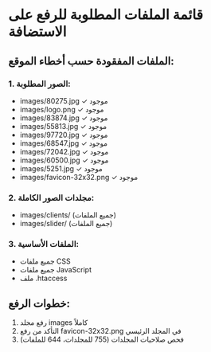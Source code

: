 # قائمة الملفات المطلوبة للرفع على الاستضافة

## الملفات المفقودة حسب أخطاء الموقع:

### 1. الصور المطلوبة:
- images/80275.jpg ✓ موجود
- images/logo.png ✓ موجود  
- images/83874.jpg ✓ موجود
- images/55813.jpg ✓ موجود
- images/97720.jpg ✓ موجود
- images/68547.jpg ✓ موجود
- images/72042.jpg ✓ موجود
- images/60500.jpg ✓ موجود
- images/5251.jpg ✓ موجود
- images/favicon-32x32.png ✓ موجود

### 2. مجلدات الصور الكاملة:
- images/clients/ (جميع الملفات)
- images/slider/ (جميع الملفات)

### 3. الملفات الأساسية:
- جميع ملفات CSS
- جميع ملفات JavaScript
- ملف .htaccess

## خطوات الرفع:
1. رفع مجلد images كاملاً
2. التأكد من رفع favicon-32x32.png في المجلد الرئيسي
3. فحص صلاحيات المجلدات (755 للمجلدات، 644 للملفات)